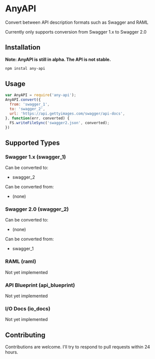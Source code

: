 # AnyAPI

Convert between API description formats such as Swagger and RAML

Currently only supports conversion from Swagger 1.x to Swagger 2.0

## Installation
**Note: AnyAPI is still in alpha. The API is not stable.**

```bash
npm instal any-api
```

## Usage

```js
var AnyAPI = require('any-api');
AnyAPI.convert({
  from: 'swagger_1',
  to: 'swagger_2',
  url: 'https://api.gettyimages.com/swagger/api-docs',
}, function(err, converted) {
  FS.writeFileSync('swagger2.json', converted);
})

```

## Supported Types

### Swagger 1.x (swagger_1)
Can be converted to:
* swagger_2

Can be converted from:
* (none)

### Swagger 2.0 (swagger_2)
Can be converted to:
* (none)

Can be converted from:
* swagger_1

### RAML (raml)
Not yet implemented

### API Blueprint (api_blueprint)
Not yet implemented

### I/O Docs (io_docs)
Not yet implemented

## Contributing
Contributions are welcome. I'll try to respond to pull requests within 24 hours.


